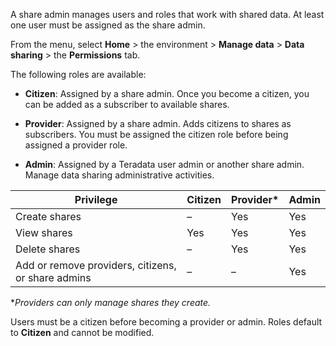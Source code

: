 A share admin manages users and roles that work with shared data. At least one user must be assigned as the share admin.

From the menu, select **Home** > the environment > **Manage data** > **Data sharing** > the **Permissions** tab.

The following roles are available:

-   **Citizen**: Assigned by a share admin. Once you become a citizen, you can be added as a subscriber to available shares.


-   **Provider**: Assigned by a share admin. Adds citizens to shares as subscribers. You must be assigned the citizen role before being assigned a provider role.


-   **Admin**: Assigned by a Teradata user admin or another share admin. Manage data sharing administrative activities.


|Privilege|Citizen|Provider*|Admin|
|----------|--------|----------|------|
|Create shares|–|Yes|Yes|
|View shares|Yes|Yes|Yes|
|Delete shares|–|Yes|Yes|
|Add or remove providers, citizens, or share admins|–|–|Yes|

**Providers can only manage shares they create.*

Users must be a citizen before becoming a provider or admin. Roles default to **Citizen** and cannot be modified.

